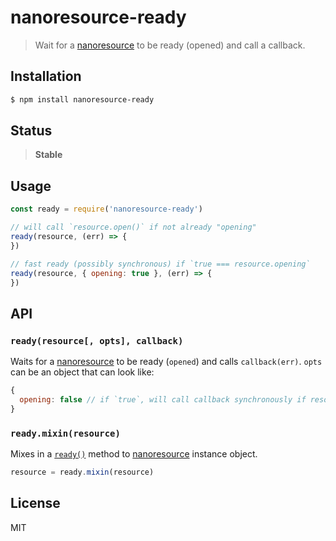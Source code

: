nanoresource-ready
==================

> Wait for a [nanoresource][nanoresource] to be ready (opened) and call
> a callback.

## Installation

```sh
$ npm install nanoresource-ready
```

## Status

> **Stable**

## Usage

```js
const ready = require('nanoresource-ready')

// will call `resource.open()` if not already "opening"
ready(resource, (err) => {
})

// fast ready (possibly synchronous) if `true === resource.opening`
ready(resource, { opening: true }, (err) => {
})
```

## API

<a name="ready"></a>
### `ready(resource[, opts], callback)`

Waits for a [nanoresource][nanoresource] to be ready (`opened`) and
calls `callback(err)`. `opts` can be an object that can look like:

```js
{
  opening: false // if `true`, will call callback synchronously if resource is "opening"
}
```

### `ready.mixin(resource)`

Mixes in a [`ready()`](#ready) method to [nanoresource][nanoresource]
instance object.

```js
resource = ready.mixin(resource)
```

## License

MIT

[nanoresource]: https://github.com/mafintosh/nanoresource
